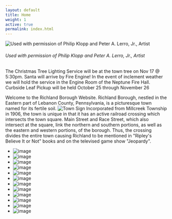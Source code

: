 ```yaml
---
layout: default
title: Home
weight: 1
active: true
permalink: index.html
---
```


<!--Slideshow files-->
<script src="//ajax.googleapis.com/ajax/libs/jquery/1.8.2/jquery.min.js"></script>
<script src="files/slideshow/jquery.bxslider.min.js"></script>
<link href="files/slideshow/jquery.bxslider.css" rel="stylesheet" />
<script>
		$(document).ready(function(){
        mixpanel.track("Home Page");
				$('.bxslider').bxSlider({
						pagerCustom: '#bx-pager',
						adaptiveHeight: true,
						auto: true,
						slideWidth: 900
				});
		});

		function resizeIframe(obj) {
				obj.style.height = obj.contentWindow.document.body.scrollHeight + 'px';
		}
</script>

![Used with permission of Philip Klopp and Peter A. Lerro, Jr., Artist](./files/img/klopp_lerro_train_sm.png)

###### Used with permission of Philip Klopp and Peter A. Lerro, Jr., Artist

<div class="alert alert-primary" role="alert">
  <i class="fa fa-exclamation-circle alert-primary" aria-hidden="true"></i>
  The Christmas Tree Lighting Service will be at the town tree on Nov 17 @ 5:30pm.
  Santa will arrive by Fire Engine!
  In the event of inclement weather we will hold the service in the Engine Room of the Neptune Fire Hall. 
</div>

<div class="alert alert-primary" role="alert">
  <i class="fa fa-exclamation-circle alert-primary" aria-hidden="true"></i>
  Curbside Leaf Pickup will be held October 25 through November 26
</div>

Welcome to the Richland Borough Website.
Richland Borough, nestled in the Eastern part of Lebanon County, Pennsylvania,
is a picturesque town named  for its fertile soil.
<img class="img_float" src="./files/img/welcome_to_richland.png" alt="Town Sign">
Incorporated from Millcreek Township in 1906, the town
is unique in that it has an active railroad crossing
which intersects the town square. Main Street and Race Street, which also
intersect at the square, link the northern and southern portions, as well as
the eastern and western portions, of the borough. Thus, the crossing divides
the entire town causing Richland to be mentioned in "Ripley's Believe It or Not"
books and on the televised game show "Jeopardy".

<!--slideshow-->
<div class="slideshow">
	<ul class="bxslider">
		<li><img alt="image" src="./files/img/sleding_on_main_st_looking_west.png" /></li>
		<li><img alt="image" src="./files/img/christmas_tree.png" /></li>
		<li><img alt="image" src="./files/img/memorial.png" /></li>
		<li><img alt="image" src="./files/img/old_building.png" /></li>
		<li><img alt="image" src="./files/img/welcome2.png" /></li>
		<li><img alt="image" src="./files/img/store_on_main_street.png" /></li>
		<li><img alt="image" src="./files/img/main_st_looking_at_east.png" /></li>
		<li><img alt="image" src="./files/img/sugar_bowl.png" /></li>
		<li><img alt="image" src="./files/img/main_st_near_depot.png" /></li>
		<li><img alt="image" src="./files/img/south_race_st.png" /></li>
		<li><img alt="image" src="./files/img/playground.png" /></li>
		<li><img alt="image" src="./files/img/carnival_grounds.png" /></li>
	</ul>
</div>
<!--end slideshow-->
